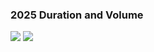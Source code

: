 ### 2025 Duration and Volume

<img src="https://lh3.googleusercontent.com/d/117parBhMY-M9Hnw9qOIXdnRwokE1yIdj">
<img src="https://lh3.googleusercontent.com/d/1kK6-8APNGP-VhnhZ12axl6ka1fkxyMoA">

<script>
  // Add a timestamp to all image URLs that use Google Drive links
  document.querySelectorAll('img').forEach((img) => {
    const src = img.src;

    // Check if the src is a Google Drive image URL
    if (src.includes('lh3.googleusercontent.com')) {
      const timestampedSrc = `${src}?t=${Date.now()}`;
      img.src = timestampedSrc; // Update the src attribute with a timestamp
    }
  });
</script>

